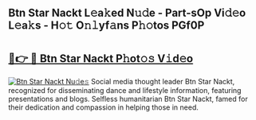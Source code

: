 ## Btn Star Nackt L𝚎a𝚔ed N𝚞𝚍e - Part-sOp Vi𝚍𝚎o L𝚎a𝚔s - H𝚘𝚝 O𝚗𝚕yf𝚊ns P𝚑𝚘tos PGf0P

# <h2><a href="http://kfeb8r8.oniu.top/?m=Btn+Star+Nackt">🔗👉 🔴 Btn Star Nackt P𝚑ot𝚘𝚜 V𝚒d𝚎o</a></h2>

[![Btn Star Nackt Nu𝚍e𝚜](https://i.imgur.com/0qMVB7G.gif)](http://kfeb8r8.oniu.top/?m=Btn+Star+Nackt)
Social media thought leader Btn Star Nackt, recognized for disseminating dance and lifestyle information, featuring presentations and blogs. Selfless humanitarian Btn Star Nackt, famed for their dedication and compassion in helping those in need.  
